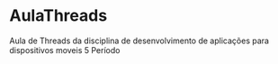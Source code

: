 # AulaThreads
Aula de Threads da disciplina de desenvolvimento de aplicações para dispositivos moveis 5 Período
